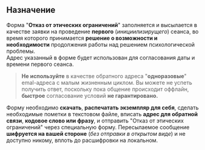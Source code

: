 ## Назначение

Форма "**Отказ от этических ограничений**" заполняется и высылается в качестве заявки на проведение **первого** (*инициилизирущего*) сеанса, во время которого принимается **решение о возможности и необходимости** продолжения работы над решением психологической проблемы.  
Адрес указанный в форме будет использован для согласования даты и времени первого сеанса.
>**Не используйте** в качестве обратного адреса "**одноразовые**" emal-адреса с малым жизненным циклом. Вы можете не успеть получить ответ, поскольку пока общение происходит оффлайн, **быстрое** согласование условий **не гарантировано.**

Форму   необходимо **скачать**, **распечатать экземпляр для себя**, сделать необходимые пометки в текстовом файле, вписать **адрес для обратной связи**, **кодовое слово или фразу**, и отправить "Отказ от этических ограничений" через специальную форму. Пересылаемое сообщение **шифруется на вашей стороне** (*без отправки в открытом виде*) и не доступно никому, вплоть до расшифровки на локальном.